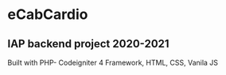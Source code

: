 # eCabCardio
## IAP backend project 2020-2021

Built with PHP- Codeigniter 4 Framework, HTML, CSS, Vanila JS
